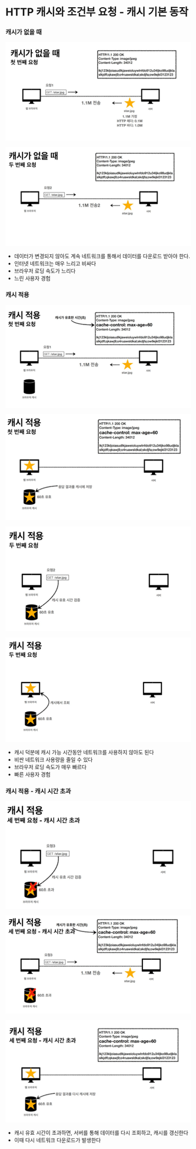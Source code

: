 
# HTTP 캐시와 조건부 요청 - 캐시 기본 동작 

### 캐시가 없을 때

![52.JPG](%EC%9D%B4%EB%AF%B8%EC%A7%80%2F52.JPG)

![53.JPG](%EC%9D%B4%EB%AF%B8%EC%A7%80%2F53.JPG)


- 데이터가 변경되지 않아도 계속 네트워크를 통해서 데이터를 다운로드 받아야 한다.
- 인터넷 네트워크는 매우 느리고 비싸다
- 브라우저 로딩 속도가 느리다
- 느린 사용자 경험


### 캐시 적용 

![54.JPG](%EC%9D%B4%EB%AF%B8%EC%A7%80%2F54.JPG)

![55.JPG](%EC%9D%B4%EB%AF%B8%EC%A7%80%2F55.JPG)

![56.JPG](%EC%9D%B4%EB%AF%B8%EC%A7%80%2F56.JPG)

![57.JPG](%EC%9D%B4%EB%AF%B8%EC%A7%80%2F57.JPG)

- 캐시 덕분에 캐시 가능 시간동안 네트워크를 사용하지 않아도 된다
- 비싼 네트워크 사용량을 줄일 수 있다
- 브라우저 로딩 속도가 매우 빠르다
- 빠른 사용자 경험

### 캐시 적용 - 캐시 시간 초과 

![58.JPG](%EC%9D%B4%EB%AF%B8%EC%A7%80%2F58.JPG)

![59.JPG](%EC%9D%B4%EB%AF%B8%EC%A7%80%2F59.JPG)

![60.JPG](%EC%9D%B4%EB%AF%B8%EC%A7%80%2F60.JPG)

- 캐시 유효 시간이 초과하면, 서버를 통해 데이터를 다시 조회하고, 캐시를 갱신한다
- 이때 다시 네트워크 다운로드가 발생한다
